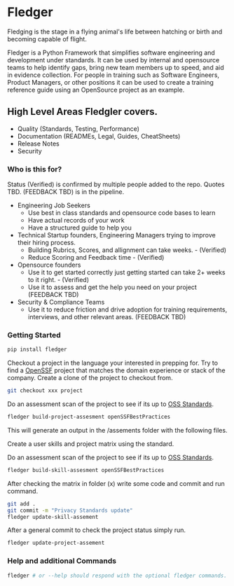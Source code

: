# Fledger
Fledging is the stage in a flying animal's life between hatching or birth and becoming capable of flight.

Fledger is a Python Framework that simplifies software engineering and development under standards. It can be used by internal and opensource teams to help identify gaps, bring new team members up to speed, and aid in evidence collection. For people in training such as Software Engineers, Product Managers, or other positions it can be used to create a training reference guide using an OpenSource project as an example.

## High Level Areas Fledgler covers.
- Quality (Standards, Testing, Performance)
- Documentation (READMEs, Legal, Guides, CheatSheets)
- Release Notes
- Security

### Who is this for?
Status (Verified) is confirmed by multiple people added to the repo. Quotes TBD. (FEEDBACK TBD) is in the pipeline.


- Engineering Job Seekers
  - Use best in class standards and opensource code bases to learn
  - Have actual records of your work
  - Have a structured guide to help you
- Technical Startup founders, Engineering Managers trying to improve their hiring process.
  - Building Rubrics, Scores, and allignment can take weeks. - (Verified)
  - Reduce Scoring and Feedback time - (Verified)
- Opensource founders
  - Use it to get started correctly just getting started can take 2+ weeks to it right. - (Verified)
  - Use it to assess and get the help you need on your project (FEEDBACK TBD)
- Security & Compliance Teams
  - Use it to reduce friction and drive adoption for training requirements, interviews, and other relevant areas. (FEEDBACK TBD)


### Getting Started

```sh
pip install fledger
```

Checkout a project in the language your interested in prepping for. Try to find a [OpenSSF](https://www.bestpractices.dev/en/projects) project that matches the domain experience or stack of the company. Create a clone of the project to checkout from.
```sh
git checkout xxx project
```

Do an assessment scan of the project to see if its up to [OSS Standards](https://www.bestpractices.dev/en/criteria/0?details=true&rationale=true).
```sh
fledger build-project-assesment openSSFBestPractices
```

This will generate an output in the /assements folder with the following files.

Create a user skills and project matrix using the standard.

Do an assessment scan of the project to see if its up to [OSS Standards](https://www.bestpractices.dev/en/criteria/0?details=true&rationale=true).
```sh
fledger build-skill-assesment openSSFBestPractices
```

After checking the matrix in folder (x) write some code and commit and run command.
```sh
git add .
git commit -m "Privacy Standards update"
fledger update-skill-assement
```

After a general commit to check the project status simply run.
```sh
fledger update-project-assement
```


### Help and additional Commands

```sh
fledger # or --help should respond with the optional fledger commands.
```
